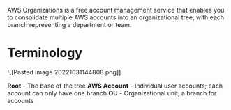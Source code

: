 AWS Organizations is a free account management service that enables you to consolidate multiple AWS accounts into an organizational tree, with each branch representing a department or team.

# Terminology

![[Pasted image 20221031144808.png]]

**Root** - The base of the tree
**AWS Account** - Individual user accounts; each account can only have one branch
**OU** - Organizational unit, a branch for accounts